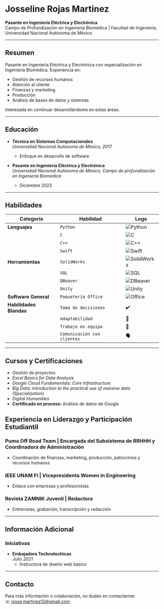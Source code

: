 # Josseline Rojas Martinez

**Pasante en Ingeniería Eléctrica y Electrónica**  
Campo de Profundización en Ingeniería Biomédica | Facultad de Ingeniería, Universidad Nacional Autónoma de México  


---

## Resumen

Pasante en Ingeniería Eléctrica y Electrónica con especialización en Ingeniería Biomédica. Experiencia en:  
- Gestión de recursos humanos  
- Atención al cliente  
- Finanzas y marketing  
- Producción  
- Análisis de bases de datos y sistemas  

Interesada en continuar desarrollándome en estas áreas.

---

## Educación

- **Técnica en Sistemas Computacionales**  
  *Universidad Nacional Autónoma de México, 2017*  
  - Enfoque en desarrollo de software  

- **Pasante en Ingeniería Eléctrica y Electrónica**  
  *Universidad Nacional Autónoma de México, Campo de profundización en Ingeniería Biomédica*  
  - Diciembre 2023 

---

## Habilidades

| **Categoría**        | **Habilidad**                | **Logo**                                   |
|-----------------------|------------------------------|--------------------------------------------|
| **Lenguajes**         | `Python`                    | ![Python](https://cdn-icons-png.flaticon.com/512/5968/5968350.png) |
|                       | `C`                         | ![C](https://upload.wikimedia.org/wikipedia/commons/1/19/C_Logo.png) |
|                       | `C++`                       | ![C++](https://upload.wikimedia.org/wikipedia/commons/1/18/ISO_C%2B%2B_Logo.svg) |
|                       | `Swift`                     | ![Swift](https://upload.wikimedia.org/wikipedia/commons/9/9d/Swift_logo.svg) |
| **Herramientas**      | `SolidWorks`                | ![SolidWorks](https://upload.wikimedia.org/wikipedia/commons/2/2b/SolidWorks_Logo.svg) |
|                       | `SQL`                       | ![SQL](https://cdn-icons-png.flaticon.com/512/2772/2772128.png)     |
|                       | `DBeaver`                   | ![DBeaver](https://dbeaver.io/wp-content/uploads/2017/12/dbeaver-logo.png) |
|                       | `Unity`                     | ![Unity](https://upload.wikimedia.org/wikipedia/commons/1/19/Unity_Technologies_logo.svg) |
| **Software General**  | `Paquetería Office`         | ![Office](https://upload.wikimedia.org/wikipedia/commons/d/da/Microsoft_Office_logo_%282013-2019%29.png) |
| **Habilidades Blandas** | `Toma de decisiones`        | ✔️                                      |
|                       | `Adaptabilidad`             | 🔄                                      |
|                       | `Trabajo en equipo`         | 🤝                                      |
|                       | `Comunicación con clientes` | 🗣️                                     |

---

## Cursos y Certificaciones

- *Gestión de proyectos*  
- *Excel Basics for Data Analysis*  
- *Google Cloud Fundamentals: Core Infrastructure*  
- *Big Data: Introduction to the practical use of massive data (Specialization)*  
- *Digital Humanities*  
- **Certificado en proceso:** Análisis de datos de Google  

## Experiencia en Liderazgo y Participación Estudiantil

### Puma Off Road Team | **Encargada del Subsistema de RRHHH y Coordinadora de Administración**  
- Coordinación de finanzas, marketing, producción, patrocinios y recursos humanos  

### IEEE UNAM FI | **Vicepresidenta Women in Engineering**  
- Enlace con empresas y profesionistas  

### Revista ZAMNIK Juvenil | **Redactora**  
- Entrevistas, grabación, transcripción y redacción  

---

## Información Adicional

### Iniciativas  
- **Embajadora Technolochicas**  
  *Julio 2021*  
  - Instructora de diseño web básico  

---

## Contacto

Para más información o colaboración, no dudes en contactarme:  
✉️ josse.martinez12@gmail.com  
